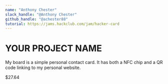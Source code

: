 ```yaml
---
name: "Anthony Chester"
slack_handle: "@Anthony Chester"
github_handle: "@achester88"
tutorial: https://jams.hackclub.com/jam/hacker-card
---
```


# YOUR PROJECT NAME

<!-- Describe your board in 2-3 sentences. What are you making? What will it do? -->
My board is a simple personal contact card. It has both a NFC chip and a QR code linking to my personal website.
<!-- How much is it going to cost? -->
$27.64
<!-- Tell us a little bit about your design process. What were some challenges? What helped? ***Totally optional*** -->
